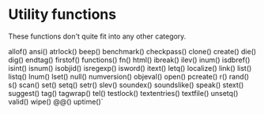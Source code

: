 # Utility functions
  These functions don't quite fit into any other category.

  allof()       ansi()        atrlock()     beep()        benchmark()
  checkpass()   clone()       create()      die()         dig()
  endtag()      firstof()     functions()   fn()          html()
  ibreak()      ilev()        inum()        isdbref()     isint()
  isnum()       isobjid()     isregexp()    isword()      itext()
  letq()        localize()    link()        list()        listq()
  lnum()        lset()        null()        numversion()  objeval()
  open()        pcreate()     r()           rand()        s()
  scan()        set()         setq()        setr()        slev()
  soundex()     soundslike()  speak()       stext()       suggest()
  tag()         tagwrap()     tel()         testlock()    textentries()
  textfile()    unsetq()      valid()       wipe()        @@()
  uptime()`


